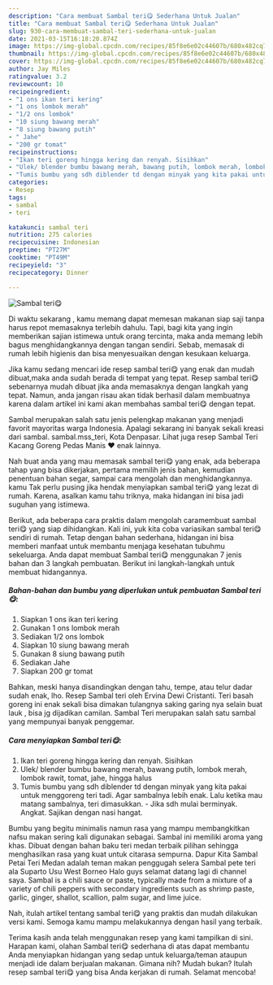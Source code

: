 ```yaml
---
description: "Cara membuat Sambal teri😋 Sederhana Untuk Jualan"
title: "Cara membuat Sambal teri😋 Sederhana Untuk Jualan"
slug: 930-cara-membuat-sambal-teri-sederhana-untuk-jualan
date: 2021-03-15T16:18:20.874Z
image: https://img-global.cpcdn.com/recipes/85f8e6e02c44607b/680x482cq70/sambal-teri😋-foto-resep-utama.jpg
thumbnail: https://img-global.cpcdn.com/recipes/85f8e6e02c44607b/680x482cq70/sambal-teri😋-foto-resep-utama.jpg
cover: https://img-global.cpcdn.com/recipes/85f8e6e02c44607b/680x482cq70/sambal-teri😋-foto-resep-utama.jpg
author: Jay Miles
ratingvalue: 3.2
reviewcount: 10
recipeingredient:
- "1 ons ikan teri kering"
- "1 ons lombok merah"
- "1/2 ons lombok"
- "10 siung bawang merah"
- "8 siung bawang putih"
- " Jahe"
- "200 gr tomat"
recipeinstructions:
- "Ikan teri goreng hingga kering dan renyah. Sisihkan"
- "Ulek/ blender bumbu bawang merah, bawang putih, lombok merah, lombok rawit, tomat, jahe, hingga halus"
- "Tumis bumbu yang sdh diblender td dengan minyak yang kita pakai untuk menggoreng teri tadi. Agar sambalnya lebih enak. Lalu ketika mau matang sambalnya, teri dimasukkan.  Jika sdh mulai berminyak. Angkat. Sajikan dengan nasi hangat."
categories:
- Resep
tags:
- sambal
- teri

katakunci: sambal teri 
nutrition: 275 calories
recipecuisine: Indonesian
preptime: "PT27M"
cooktime: "PT49M"
recipeyield: "3"
recipecategory: Dinner

---
```



![Sambal teri😋](https://img-global.cpcdn.com/recipes/85f8e6e02c44607b/680x482cq70/sambal-teri😋-foto-resep-utama.jpg)

Di waktu  sekarang , kamu memang dapat memesan makanan siap saji tanpa harus repot memasaknya terlebih dahulu. Tapi, bagi kita yang ingin memberikan sajian istimewa untuk orang tercinta, maka anda memang lebih bagus menghidangkannya dengan tangan sendiri. Sebab, memasak di rumah lebih higienis dan bisa menyesuaikan dengan kesukaan keluarga.

Jika kamu sedang mencari ide resep sambal teri😋 yang enak dan mudah dibuat,maka anda sudah berada di tempat yang tepat. Resep sambal teri😋  sebenarnya mudah dibuat jika anda memasaknya dengan langkah yang tepat. Namun, anda jangan risau akan tidak berhasil dalam membuatnya 
karena dalam artikel ini kami akan membahas sambal teri😋 dengan tepat.  

Sambal merupakan salah satu jenis pelengkap makanan yang menjadi favorit mayoritas warga Indonesia. Apalagi sekarang ini banyak sekali kreasi dari sambal. sambal.mss_teri, Kota Denpasar. Lihat juga resep Sambal Teri Kacang Goreng Pedas Manis ❤ enak lainnya.

Nah buat anda yang mau memasak sambal teri😋 yang enak, ada beberapa tahap yang bisa dikerjakan, pertama memilih jenis bahan, kemudian penentuan bahan segar, sampai cara mengolah dan menghidangkannya. kamu Tak perlu pusing jika hendak menyiapkan sambal teri😋 yang lezat di rumah. Karena, asalkan kamu  tahu triknya, maka hidangan ini bisa jadi suguhan yang istimewa.

Berikut, ada beberapa cara praktis  dalam mengolah caramembuat sambal teri😋 yang siap dihidangkan. Kali ini, yuk kita coba variasikan sambal teri😋 sendiri di rumah. Tetap dengan bahan sederhana, hidangan ini bisa memberi manfaat untuk membantu menjaga kesehatan tubuhmu sekeluarga. Anda dapat membuat Sambal teri😋 menggunakan 7 jenis bahan dan 3 langkah pembuatan. Berikut ini langkah-langkah untuk membuat hidangannya.

<!--inarticleads1-->

##### Bahan-bahan dan bumbu yang diperlukan untuk pembuatan Sambal teri😋:

1. Siapkan 1 ons ikan teri kering
1. Gunakan 1 ons lombok merah
1. Sediakan 1/2 ons lombok
1. Siapkan 10 siung bawang merah
1. Gunakan 8 siung bawang putih
1. Sediakan  Jahe
1. Siapkan 200 gr tomat


Bahkan, meski hanya disandingkan dengan tahu, tempe, atau telur dadar sudah enak, lho. Resep Sambal teri oleh Ervina Dewi Cristanti. Teri basah goreng ini enak sekali bisa dimakan tulangnya saking garing nya selain buat lauk , bisa jg dijadikan camilan. Sambal Teri merupakan salah satu sambal yang mempunyai banyak penggemar. 

<!--inarticleads2-->

##### Cara menyiapkan Sambal teri😋:

1. Ikan teri goreng hingga kering dan renyah. Sisihkan
1. Ulek/ blender bumbu bawang merah, bawang putih, lombok merah, lombok rawit, tomat, jahe, hingga halus
1. Tumis bumbu yang sdh diblender td dengan minyak yang kita pakai untuk menggoreng teri tadi. Agar sambalnya lebih enak. Lalu ketika mau matang sambalnya, teri dimasukkan.  - Jika sdh mulai berminyak. Angkat. Sajikan dengan nasi hangat.


Bumbu yang begitu minimalis namun rasa yang mampu membangkitkan nafsu makan sering kali digunakan sebagai. Sambal ini memiliki aroma yang khas. Dibuat dengan bahan baku teri medan terbaik pilihan sehingga menghasilkan rasa yang kuat untuk citarasa sempurna. Dapur Kita Sambal Petai Teri Medan adalah teman makan penggugah selera Sambal pete teri ala Suparto Usu West Borneo Halo guys selamat datang lagi di channel saya. Sambal is a chili sauce or paste, typically made from a mixture of a variety of chili peppers with secondary ingredients such as shrimp paste, garlic, ginger, shallot, scallion, palm sugar, and lime juice. 

Nah, itulah artikel tentang  sambal teri😋  yang praktis dan mudah dilakukan versi kami. Semoga kamu mampu melakukannya dengan hasil yang terbaik. 

Terima kasih anda telah menggunakan resep yang kami tampilkan di sini. Harapan kami, olahan  Sambal teri😋 sederhana di atas dapat membantu Anda menyiapkan hidangan yang sedap untuk keluarga/teman ataupun menjadi ide dalam berjualan makanan. Gimana nih? Mudah bukan? Itulah resep sambal teri😋 yang bisa Anda kerjakan di rumah. Selamat mencoba!

